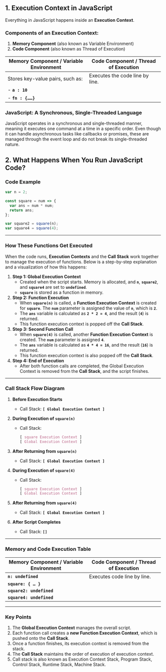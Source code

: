 ## **1. Execution Context in JavaScript**

Everything in JavaScript happens inside an **Execution Context**.

### **Components of an Execution Context:**

1. **Memory Component** (also known as Variable Environment)
2. **Code Component** (also known as Thread of Execution)

| **Memory Component / Variable Environment** | **Code Component / Thread of Execution** |
| --- | --- |
| Stores key-value pairs, such as: | Executes the code line by line. |
| - **`a : 10`** |  |
| - **`fn : {……}`** |  |

### **JavaScript: A Synchronous, Single-Threaded Language**

JavaScript operates in a synchronous and single-threaded manner, meaning it executes one command at a time in a specific order. Even though it can handle asynchronous tasks like callbacks or promises, these are managed through the event loop and do not break its single-threaded nature.

## **2. What Happens When You Run JavaScript Code?**

### **Code Example**

```javascript
var n = 2;

const square = num => {
  var ans = num * num;
  return ans;
};

var square2 = square(n);
var square4 = square(4);
```

---

### **How These Functions Get Executed**

When the code runs, **Execution Contexts** and the **Call Stack** work together to manage the execution of functions. Below is a step-by-step explanation and a visualization of how this happens:

1. **Step 1: Global Execution Context**
    - Created when the script starts. Memory is allocated, and **`n`**, **`square2`**, and **`square4`** are set to **`undefined`**.
    - **`square`** is stored as a function in memory.
2. **Step 2: Function Execution**
    - When **`square(n)`** is called, a **Function Execution Context** is created for **`square`**. The **`num`** parameter is assigned the value of **`n`**, which is **`2`**.
    - The **`ans`** variable is calculated as **`2 * 2 = 4`**, and the result (**`4`**) is returned.
    - This function execution context is popped off the **Call Stack**.
3. **Step 3: Second Function Call**
    - When **`square(4)`** is called, another **Function Execution Context** is created. The **`num`** parameter is assigned **`4`**.
    - The **`ans`** variable is calculated as **`4 * 4 = 16`**, and the result (**`16`**) is returned.
    - This function execution context is also popped off the **Call Stack**.
4. **Step 4: End of Execution**
    - After both function calls are completed, the Global Execution Context is removed from the **Call Stack**, and the script finishes.

---

### **Call Stack Flow Diagram**

1. **Before Execution Starts**
    - Call Stack: **`[ Global Execution Context ]`**

2. **During Execution of `square(n)`**
    - Call Stack:

      ```css
      [ square Execution Context ]
      [ Global Execution Context ]
      ```

3. **After Returning from `square(n)`**
    - Call Stack: **`[ Global Execution Context ]`**

4. **During Execution of `square(4)`**
    - Call Stack:

      ```css
      [ square Execution Context ]
      [ Global Execution Context ]
      ```

5. **After Returning from `square(4)`**
    - Call Stack: **`[ Global Execution Context ]`**

6. **After Script Completes**
    - Call Stack: **`[]`**

---

### **Memory and Code Execution Table**

| **Memory Component / Variable Environment** | **Code Component / Thread of Execution** |
| --- | --- |
| **`n: undefined`** | Executes code line by line. |
| **`square: { … }`** |  |
| **`square2: undefined`** |  |
| **`square4: undefined`** |  |

---

### **Key Points**

1. The **Global Execution Context** manages the overall script.
2. Each function call creates a **new Function Execution Context**, which is pushed onto the **Call Stack**.
3. Once a function finishes, its execution context is removed from the stack.
4. The **Call Stack** maintains the order of execution of execution context.
5. Call stack is also known as Execution Context Stack, Program Stack, Control Stack, Runtime Stack, Machine Stack.
